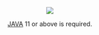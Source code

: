 <p align="center"><a href="https://tonikelope.github.io/coronapoker/"><img src="https://raw.githubusercontent.com/tonikelope/coronapoker/gh-pages/screenshots/10.png"></a></p>
<p align="center"><a href="https://adoptopenjdk.net/">JAVA</a> 11 or above is required.</p>
